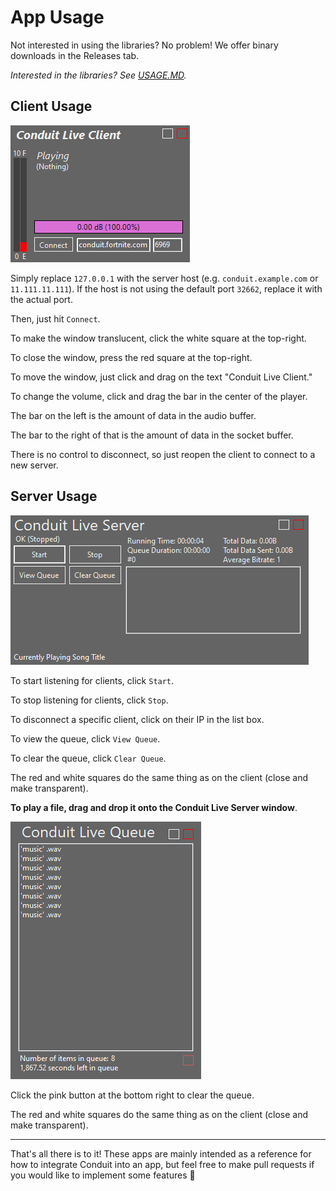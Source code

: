 # App Usage
Not interested in using the libraries? No problem! We offer binary downloads in the Releases tab.

*Interested in the libraries? See [USAGE.MD](USAGE.md).*
## Client Usage

![A picture of the Conduit Live Client interface](doc/img/client.png)

Simply replace `127.0.0.1` with the server host (e.g. `conduit.example.com` or `11.111.11.111`). If the host is not using the default port `32662`, replace it with the actual port.

Then, just hit `Connect`.

To make the window translucent, click the white square at the top-right.

To close the window, press the red square at the top-right.

To move the window, just click and drag on the text "Conduit Live Client."

To change the volume, click and drag the bar in the center of the player.

The bar on the left is the amount of data in the audio buffer. 

The bar to the right of that is the amount of data in the socket buffer.

There is no control to disconnect, so just reopen the client to connect to a new server.

## Server Usage
![A picture of the Conduit Live Server interface](doc/img/server.png)

To start listening for clients, click `Start`.

To stop listening for clients, click `Stop`.

To disconnect a specific client, click on their IP in the list box.

To view the queue, click `View Queue`.

To clear the queue, click `Clear Queue`.

The red and white squares do the same thing as on the client (close and make transparent).

**To play a file, drag and drop it onto the Conduit Live Server window**.

![A picture of the Conduit Live Queue window](doc/img/queue.png)

Click the pink button at the bottom right to clear the queue.

The red and white squares do the same thing as on the client (close and make transparent).

---
That's all there is to it! These apps are mainly intended as a reference for how to integrate Conduit into an app, but feel free to make pull requests if you would like to implement some features 🙂